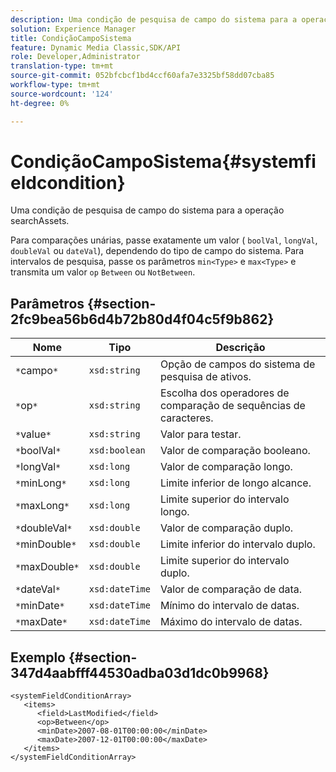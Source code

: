 ```yaml
---
description: Uma condição de pesquisa de campo do sistema para a operação searchAssets.
solution: Experience Manager
title: CondiçãoCampoSistema
feature: Dynamic Media Classic,SDK/API
role: Developer,Administrator
translation-type: tm+mt
source-git-commit: 052bfcbcf1bd4ccf60afa7e3325bf58dd07cba85
workflow-type: tm+mt
source-wordcount: '124'
ht-degree: 0%

---
```



# CondiçãoCampoSistema{#systemfieldcondition}

Uma condição de pesquisa de campo do sistema para a operação searchAssets.

Para comparações unárias, passe exatamente um valor ( `boolVal`, `longVal`, `doubleVal` ou `dateVal`), dependendo do tipo de campo do sistema. Para intervalos de pesquisa, passe os parâmetros `min<Type>` e `max<Type>` e transmita um valor `op` `Between` ou `NotBetween`.

## Parâmetros {#section-2fc9bea56b6d4b72b80d4f04c5f9b862}

| Nome | Tipo | Descrição |
|---|---|---|
| `*`campo`*` | `xsd:string` | Opção de campos do sistema de pesquisa de ativos. |
| `*`op`*` | `xsd:string` | Escolha dos operadores de comparação de sequências de caracteres. |
| `*`value`*` | `xsd:string` | Valor para testar. |
| `*`boolVal`*` | `xsd:boolean` | Valor de comparação booleano. |
| `*`longVal`*` | `xsd:long` | Valor de comparação longo. |
| `*`minLong`*` | `xsd:long` | Limite inferior de longo alcance. |
| `*`maxLong`*` | `xsd:long` | Limite superior do intervalo longo. |
| `*`doubleVal`*` | `xsd:double` | Valor de comparação duplo. |
| `*`minDouble`*` | `xsd:double` | Limite inferior do intervalo duplo. |
| `*`maxDouble`*` | `xsd:double` | Limite superior do intervalo duplo. |
| `*`dateVal`*` | `xsd:dateTime` | Valor de comparação de data. |
| `*`minDate`*` | `xsd:dateTime` | Mínimo do intervalo de datas. |
| `*`maxDate`*` | `xsd:dateTime` | Máximo do intervalo de datas. |

## Exemplo {#section-347d4aabfff44530adba03d1dc0b9968}

```
<systemFieldConditionArray>
   <items>
      <field>LastModified</field>
      <op>Between</op>
      <minDate>2007-08-01T00:00:00</minDate>
      <maxDate>2007-12-01T00:00:00</maxDate>
   </items>
</systemFieldConditionArray>
```

